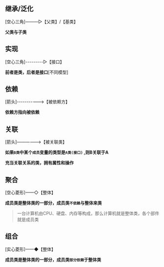 ## 继承/泛化
[空心三角]———▷【父类】/【基类】

**父类与子类**
## 实现
[空心三角]---------▷【接口】

**前者是类，后者是接口**[不同模型]
## 依赖 
[箭头]----------->【被依赖方】

**依赖方指向被依赖**
## 关联
[箭头]——————>【被关联类】

**如果`B类`中某个`成员`变量的类型是`A类(接口)` ,则B关联于A**

**充当关联关系的类，拥有属性和操作**
## 聚合
[空心菱形]——◇【整体】

**成员类是整体类的一部分，成员类`不依赖`与整体来类**
>一台计算机由CPU、硬盘、内存等构成，那么计算机就是整体类，各个部件就是成员类
## 组合
[实心菱形]——◆【整体】

**成员类是整体类的一部分，成员类`部分依赖`于整体类**